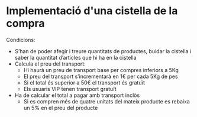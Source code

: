 # Implementació d'una cistella de la compra

Condicions:

- S’han de poder afegir i treure quantitats de productes, buidar la cistella i saber la quantitat d’articles que hi ha en la cistella
- Calcula el preu del transport:
  - Hi haurà un preu de transport base per compres inferiors a 5Kg
  - El preu del transport s’incrementarà en 1€ per cada 5Kg de pes
  - Si el total és superior a 50€ el transport és gratuït
  - Els usuaris VIP tenen transport gratuït
- Ha de calcular el total a pagar amb transport inclòs
  - Si es compren més de quatre unitats del mateix producte es rebaixa un 5% en el preu del producte
